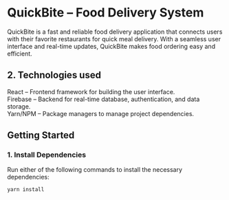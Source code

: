 # QuickBite – Food Delivery System

QuickBite is a fast and reliable food delivery application that connects users with their favorite restaurants for quick meal delivery. With a seamless user interface and real-time updates, QuickBite makes food ordering easy and efficient.

## 2. Technologies used
React – Frontend framework for building the user interface.<br>
Firebase – Backend for real-time database, authentication, and data storage.<br>
Yarn/NPM – Package managers to manage project dependencies.<br>

## Getting Started

### 1. Install Dependencies

Run either of the following commands to install the necessary dependencies:

```bash
yarn install


